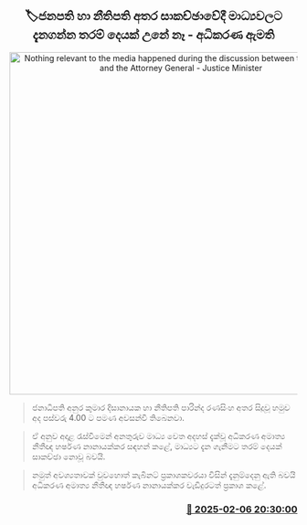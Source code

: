 <p align='center'><b><h2 align='center' title='Nothing relevant to the media happened during the discussion between the President and the Attorney General - Justice Minister'>🏷ජනපති හා නීතිපති අතර සාකච්ඡාවේදී මාධ්‍යවලට දැනගන්න තරම් දෙයක් උනේ නෑ - අධිකරණ ඇමති </h2></b></p>
<p align='center'><img src='https://helakuru.sgp1.cdn.digitaloceanspaces.com/esana/images/lib/harshana-nanayakkara-media-ty.jpg' width='600' alt='Nothing relevant to the media happened during the discussion between the President and the Attorney General - Justice Minister'></p>

> ජනාධිපති අනුර කුමාර දිසානායක හා නීතිපති පාරින්ද රණසිංහ අතර සිදූවූ හමුව අද පස්වරු 4.00 ට පමණ අවසන්වී තිබෙනවා.

> ඒ අනුව අදාළ රැස්වීමෙන් අනතුරුව මාධ්‍ය වෙත අදහස් දැක්වූ අධිකරණ අමාත්‍ය නීතීඥ හර්ෂණ නානායක්කර සඳහන් කළේ, මාධ්‍යට දැන ගැනීමට තරම් දෙයක් සාකච්ඡා නොවූ බවයි.

> නමුත් අවශ්‍යතාවක් වුවහොත් කැබිනට් ප්‍රකාශකවරයා විසින් දැනුම්දෙනු ඇති බවයි අධිකරණ අමාත්‍ය නීතීඥ හර්ෂණ නානායක්කර වැඩිදුරටත් ප්‍රකාශ කළේ. 



<h3 align='right'><a href='https://www.helakuru.lk/esana/p/107242/'>📅 2025-02-06 20:30:00</a></h3>

